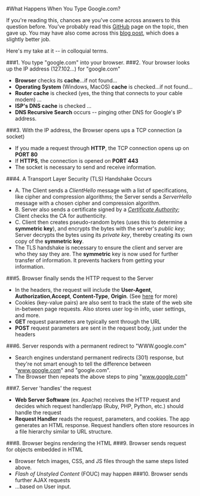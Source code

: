 #What Happens When You Type Google.com?

If you're reading this, chances are you've come across answers to this question before. You've probably read this [GitHub](http://github.com/alex/what-happens-when) page on the topic, then gave up. You may have also come across this [blog post](http://igoro.com/archive/what-really-happens-when-you-navigate-to-a-url/), which does a slightly better job.

Here's my take at it -- in colloquial terms.

###1. You type "google.com" into your browser.
###2. Your browser looks up the IP address (127.102...) for "google.com"
-	**Browser** checks its **cache**...if not found...
-	**Operating System** (Windows, MacOS) **cache** is checked...if not found...
-	**Router cache** is checked (yes, the thing that connects to your cable modem) ...
-	**ISP's DNS cache** is checked ...
-	**DNS Recursive Search** occurs -- pinging other DNS for Google's IP address.

###3. With the IP address, the Browser opens ups a TCP connection (a socket)
-	If you made a request through **HTTP**, the TCP connection opens up on **PORT 80**
-	If **HTTPS**, the connection is opened on **PORT 443**
-	The socket is necessary to send and receive information.

###4. A Transport Layer Security (TLS) Handshake Occurs
-	A.	The Client sends a *ClientHello* message with a list of specifications, like cipher and compression algorithms; the Server sends a *ServerHello* message with a chosen cipher and compression algorithm.
-	B.  Server also sends a certificate signed by a *[Certificate Authority](https://en.wikipedia.org/wiki/Certificate_authority)*; Client checks the CA for authenticity.
-	C. Client then creates pseudo-random bytes (uses this to determine a **symmetric key**), and encrypts the bytes with the server's *public key*;  Server decrypts the bytes using its *private key*, thereby creating its own copy of the **symmetric key**.
-	The TLS handshake is necessary to ensure the client and server are who they say they are. The **symmetric** key is now used for further transfer of information. It prevents hackers from getting your information.

###5. Browser finally sends the HTTP request to the Server
-	In the headers, the request will include the **User-Agent**, **Authorization**,**Accept**, **Content-Type**, **Origin**. (See [here](http://apionrails.icalialabs.com/book/chapter_two) for more)
-	Cookies (key-value pairs) are also sent to track the state of the web site in-between page requests. Also stores user log-in info, user settings, and more.
-	**GET** request parameters are typically sent through the URL
-	**POST** request parameters are sent in the request body, just under the headers

###6. Server responds with a permanent redirect to "WWW.google.com"
-	Search engines understand permanent redirects (301) response, but they're not smart enough to tell the difference between "www.google.com" and "google.com".
-	The Browser then repeats the above steps to ping "www.google.com"

###7. Server 'handles' the request
-	**Web Server Software** (ex. Apache) receives the HTTP request and decides which request handler/app (Ruby, PHP, Python, etc.) should handle the request
-	**Request Handler** reads the request, parameters, and cookies. The app generates an HTML response. Request handlers often store resources in a file hierarchy similar to URL structure.

###8. Browser begins rendering the HTML 
###9. Browser sends request for objects embedded in HTML
-	Browser fetch images, CSS, and JS files through the same steps listed above.
-	*Flash of Unstyled Content* (FOUC) may happen
###10. Browser sends further AJAX requests
-	...based on User input.